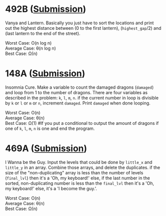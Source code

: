 # 492B ([Submission](https://codeforces.com/contest/492/submission/42827282))
Vanya and Lantern. Basically you just have to sort the locations and print out the highest distance between (0 to the first lantern), (`highest_gap`/2) and (last lantern to the end of the street).

Worst Case: O(n log n)\
Average Case: θ(n log n)\
Best Case: Ω(n)

# 148A ([Submission](https://codeforces.com/contest/148/submission/42824649))
Insomnia Cure. Make a variable to count the damaged dragons (`damaged`) and loop from 1 to the number of dragons. There are four variables as described in the problem: `k`, `l`, `m`, `n`. if the current number in loop is divisible by `k` or `l` or `m`  or `n`, increment `damaged`. Print `damaged` when done looping.

Worst Case: O(n)\
Average Case: θ(n)\
Best Case: Ω(1) #If you put a conditional to output the amount of dragons if one of `k`, `l`, `m`, `n` is one and end the program.

# 469A ([Submission](https://codeforces.com/contest/469/submission/42824193))
I Wanna be the Guy. Input the levels that could be done by `little_x` and `little_y` in an array. Combine those arrays, and delete the duplicates.
if the size of the "non-duplicating" array is less than the number of levels (`final_lvl`) then it's a 'Oh, my keyboard!' else, if the last number in the sorted, non-duplicating number is less than the `final_lvl` then it's a 'Oh, my keyboard!' else, it's a 'I become the guy.'.

Worst Case: O(n)\
Average Case: θ(n)\
Best Case: Ω(n)
